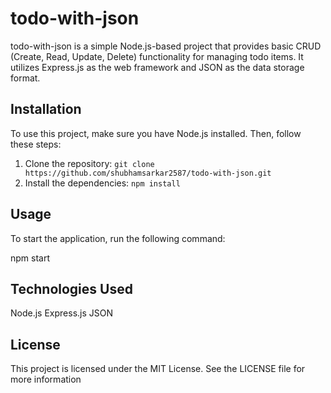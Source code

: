 # todo-with-json

todo-with-json is a simple Node.js-based project that provides basic CRUD (Create, Read, Update, Delete) functionality for managing todo items. It utilizes Express.js as the web framework and JSON as the data storage format.

## Installation

To use this project, make sure you have Node.js installed. Then, follow these steps:

1. Clone the repository: `git clone https://github.com/shubhamsarkar2587/todo-with-json.git`
3. Install the dependencies: `npm install`

## Usage

To start the application, run the following command:

npm start

## Technologies Used
Node.js
Express.js
JSON

## License
This project is licensed under the MIT License. See the LICENSE file for more information